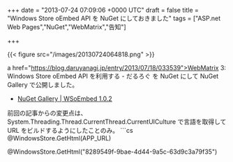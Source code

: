 
+++
date = "2013-07-24 07:09:06 +0000 UTC"
draft = false
title = "Windows Store oEmbed API を NuGet にしておきました"
tags = ["ASP.net Web Pages","NuGet","WebMatrix","告知"]

+++


{{< figure src="/images/20130724064818.png"  >}}

a href="https://blog.daruyanagi.jp/entry/2013/07/18/033539">WebMatrix 3: Windows Store oEmbed API を利用する - だるろぐ</a> を NuGet にして NuGet Gallery で公開しました。

<ul>
<li><a href="https://www.nuget.org/packages/WSoEmbed">NuGet Gallery | WSoEmbed 1.0.2</a></li>
</ul>前回の記事からの変更点は、System.Threading.Thread.CurrentThread.CurrentUICulture で言語を取得して URL をビルドするようにしたことのみ。
```cs
@WindowsStore.GetHtml(APP_URL)

@WindowsStore.GetHtml("8289549f-9bae-4d44-9a5c-63d9c3a79f35")

```

